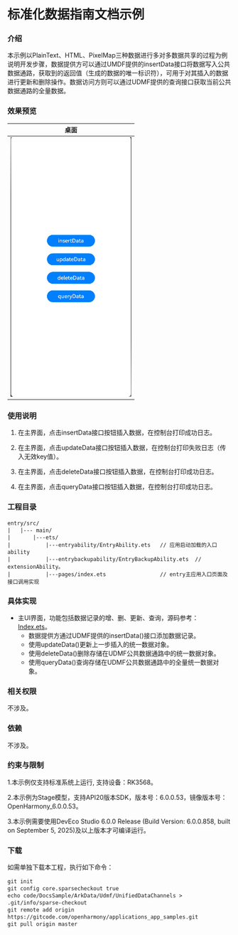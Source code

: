 # 标准化数据指南文档示例

### 介绍

本示例以PlainText、HTML、PixelMap三种数据进行多对多数据共享的过程为例说明开发步骤，数据提供方可以通过UMDF提供的insertData接口将数据写入公共数据通路，获取到的返回值（生成的数据的唯一标识符），可用于对其插入的数据进行更新和删除操作。数据访问方则可以通过UDMF提供的查询接口获取当前公共数据通路的全量数据。

### 效果预览

| 桌面                                |
|-----------------------------------|
| ![image.PNG](screenshots/image.PNG) |

### 使用说明

1. 在主界面，点击insertData接口按钮插入数据，在控制台打印成功日志。

2. 在主界面，点击updateData接口按钮插入数据，在控制台打印失败日志（传入无效key值）。

3. 在主界面，点击deleteData接口按钮插入数据，在控制台打印成功日志。

4. 在主界面，点击queryData接口按钮插入数据，在控制台打印成功日志。

### 工程目录
```
entry/src/
|   |--- main/
|       |---ets/
|           |---entryability/EntryAbility.ets   // 应用启动加载的入口ability
|           |---entrybackupability/EntryBackupAbility.ets  // extensionAbility。
|           |---pages/index.ets                 // entry主应用入口页面及接口调用实现
```

### 具体实现

* 主UI界面，功能包括数据记录的增、删、更新、查询，源码参考：[Index.ets](entry/src/main/ets/pages/Index.ets)。
    * 数据提供方通过UDMF提供的insertData()接口添加数据记录。
    * 使用updateData()更新上一步插入的统一数据对象。
    * 使用deleteData()删除存储在UDMF公共数据通路中的统一数据对象。
    * 使用queryData()查询存储在UDMF公共数据通路中的全量统一数据对象。

### 相关权限

不涉及。

### 依赖

不涉及。

### 约束与限制

1.本示例仅支持标准系统上运行, 支持设备：RK3568。

2.本示例为Stage模型，支持API20版本SDK，版本号：6.0.0.53，镜像版本号：OpenHarmony_6.0.0.53。

3.本示例需要使用DevEco Studio 6.0.0 Release (Build Version: 6.0.0.858, built on September 5, 2025)及以上版本才可编译运行。

### 下载

如需单独下载本工程，执行如下命令：

````
git init
git config core.sparsecheckout true
echo code/DocsSample/ArkData/Udmf/UnifiedDataChannels > .git/info/sparse-checkout
git remote add origin https://gitcode.com/openharmony/applications_app_samples.git
git pull origin master
````
